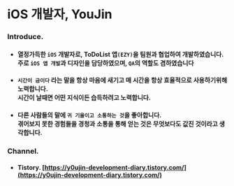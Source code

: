 
# iOS 개발자, YouJin

### Introduce.
- #### 열정가득한 ```iOS``` 개발자로, ToDoList 앱```(EZY)```을 팀원과 협업하여 개발하였습니다. <br>주로 ```iOS 앱 개발```과 디자인을 담당하였으며, ```QA```의 역할도 겸하였습니다

- #### ```시간이 금이다``` 라는 말을 항상 마음에 새기고 매 시간을 항상 효율적으로 사용하기위해 노력합니다. <br>시간이 날때면 어떤 지식이든 습득하려고 노력합니다.

- #### 다른 사람들의 말에 ```귀 기울이고 소통하는 것```을 좋아합니다. <br>겪어보지 못한 경험들을 경청과 소통을 통해 얻는 것은 무엇보다도 값진 것이라고 생각합니다.

### Channel.
- #### Tistory. **[https://y0ujin-development-diary.tistory.com/](https://y0ujin-development-diary.tistory.com/)**

